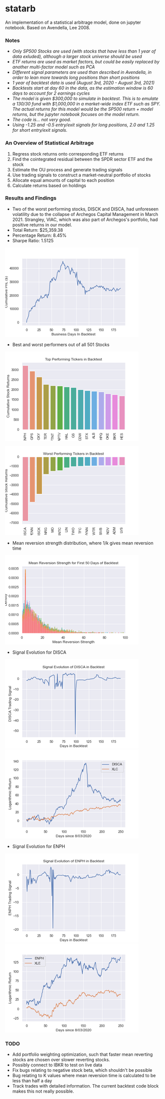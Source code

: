 # statarb 
An implementation of a statistical arbitrage model, done on jupyter notebook. Based on Avendella, Lee 2008. 

### Notes
- *Only SP500 Stocks are used (with stocks that have less than 1 year of data exluded), although a larger stock universe should be used*
- *ETF returns are used as market factors, but could be easily replaced by another multi-factor model such as PCA*
- *Different signal parameters are used than described in Avendella, in order to lean more towards long positions than short positions* 
- *1 year of backtest data is used (August 3rd, 2020 - August 3rd, 2021)*
- *Backtests start at day 60 in the data, as the estimation window is 60 days to account for 2 earnings cycles*
- *The model is given $300,000 to simulate in backtest. This is to emulate a 130/30 fund with $1,000,000 in a market-wide index ETF such as SPY. The actual returns for this model would be the SP500 return + model returns, but the jupyter notebook focuses on the model return.* 
- *The code is... not very good.*
- *Using -1.25 and -0.5 entry/exit signals for long positions, 2.0 and 1.25 for short entry/exit signals.*


### An Overview of Statistical Arbitrage
<ol>
<li>Regress stock returns onto corresponding ETF returns</li>
<li>Find the cointegrated residual between the SPDR sector ETF and the stock</li>
<li>Estimate the OU process and generate trading signals </li>
<li>Use trading signals to construct a market-neutral portfolio of stocks</li>
<li>Allocate equal amounts of capital to each position </li>
<li>Calculate returns based on holdings </li>
</ol>

### Results and Findings 
- Two of the worst performing stocks, DISCK and DISCA, had unforeseen volatility due to the collapse of Archegos Capital Management in March 2021. Strangley, VIAC, which was also part of Archegos's portfolio, had positive returns in our model. 
- Total Return: $25,359.38
- Percentage Return: 8.45%
- Sharpe Ratio: 1.5125

![PnL](cumulativepnl.png)

- Best and worst performers out of all 501 Stocks

![best](topperformers.png)

![worst](worstperformers.png)

- Mean reversion strength distribution, where 1/k gives mean reversion time

![kappadist](kappadistribution.png)

- Signal Evolution for DISCA

![DISCAsig](DISCAsignal.png)
![DISCAgraph](DISCAgraph.png)

- Signal Evolution for ENPH

![ENPHsig](ENPHsignal.png)
![ENPHgraph](ENPHgraph.png)

### TODO
- Add portfolio weighting optimization, such that faster mean reverting stocks are chosen over slower reverting stocks. 
- Possibly connect to IBKR to test on live data
- Fix bugs relating to negative stock beta, which shouldn't be possible 
- Bug relating to K values where mean reversion time is calculated to be less than half a day 
- Track trades with detailed information. The current backtest code block makes this not really possible. 















 


